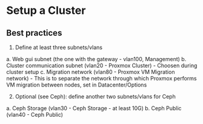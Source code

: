 # Setup a Cluster

## Best practices

1. Define at least three subnets/vlans

  a. Web gui subnet (the one with the gateway - vlan100, Management)
  b. Cluster communication subnet (vlan20 - Proxmox Cluster) - Choosen during cluster setup
  c. Migration network (vlan80 - Proxmox VM Migration network) - This is to separate the network through which Proxmox performs VM migration between nodes, set in Datacenter/Options

2. Optional (see Ceph): define another two subnets/vlans for Ceph

  a. Ceph Storage (vlan30 - Ceph Storage - at least 10G)
  b. Ceph Public (vlan40 - Ceph Public)
